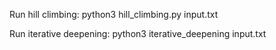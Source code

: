 

Run hill climbing: python3 hill_climbing.py input.txt

Run iterative deepening: python3 iterative_deepening input.txt